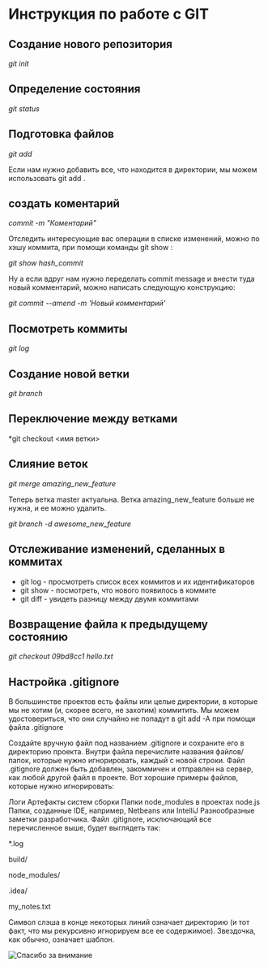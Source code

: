 # Инструкция по работе c GIT

## Создание нового репозитория

*git init*

## Определение состояния

*git status*

## Подготовка файлов

*git add*

Если нам нужно добавить все, что находится в директории, мы можем использовать git add .

## создать коментарий 

*commit -m "Коментарий"*

Отследить интересующие вас операции в списке изменений, можно по хэшу коммита, при помощи команды git show :

*git show hash_commit*

Ну а если вдруг нам нужно переделать commit message и внести туда новый комментарий, можно написать следующую конструкцию:

*git commit --amend -m 'Новый комментарий'*

## Посмотреть коммиты

*git log*

## Создание новой ветки

*git branch <name>*

## Переключение между ветками

*git checkout <имя ветки>

## Слияние веток

*git merge amazing_new_feature*

Теперь ветка master актуальна. Ветка amazing_new_feature больше не нужна, и ее можно удалить.

*git branch -d awesome_new_feature*

##  Отслеживание изменений, сделанных в коммитах

* git log - просмотреть список всех коммитов и их идентификаторов
* git show -  посмотреть, что нового появилось в коммите
* git diff -  увидеть разницу между двумя коммитами

## Возвращение файла к предыдущему состоянию

*git checkout 09bd8cc1 hello.txt*

## Настройка .gitignore

В большинстве проектов есть файлы или целые директории, в которые мы не хотим (и, скорее всего, не захотим) коммитить. Мы можем удостовериться, что они случайно не попадут в git add -A при помощи файла .gitignore

Создайте вручную файл под названием .gitignore и сохраните его в директорию проекта.
Внутри файла перечислите названия файлов/папок, которые нужно игнорировать, каждый с новой строки.
Файл .gitignore должен быть добавлен, закоммичен и отправлен на сервер, как любой другой файл в проекте.
Вот хорошие примеры файлов, которые нужно игнорировать:

Логи
Артефакты систем сборки
Папки node_modules в проектах node.js
Папки, созданные IDE, например, Netbeans или IntelliJ
Разнообразные заметки разработчика.
Файл .gitignore, исключающий все перечисленное выше, будет выглядеть так:

*.log

build/

node_modules/

.idea/

my_notes.txt

Символ слэша в конце некоторых линий означает директорию (и тот факт, что мы рекурсивно игнорируем все ее содержимое). Звездочка, как обычно, означает шаблон.

![Спасибо за внимание](222.jpg)